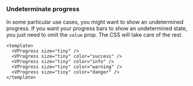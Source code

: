 ### Undeterminate progress

In some particular use cases, you might want to show an undetermined progress.
If you want your progress bars to show an undetermined state,
you just need to omit the `value` prop. The CSS will take care of the rest.

<!--code-->

```vue
<template>
  <VProgress size="tiny" />
  <VProgress size="tiny" color="success" />
  <VProgress size="tiny" color="info" />
  <VProgress size="tiny" color="warning" />
  <VProgress size="tiny" color="danger" />
</template>
```

<!--/code-->

<!--example-->

<div class="field">
    <div class="control">
        <VProgress size="tiny" />
        <VProgress size="tiny" color="success" />
        <VProgress size="tiny" color="info" />
        <VProgress size="tiny" color="warning" />
        <VProgress size="tiny" color="danger" />
    </div>
</div>

<!--/example-->
